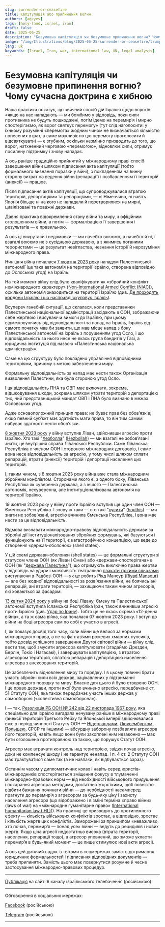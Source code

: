 ```yaml
---
slug: surrender-or-ceasefire
title: Капітуляція або припинення вогню
authors: [ageyev]
tags: [holy-land, israel, iran]
draft: false
date: 2025-06-25
description: "Безумовна капітуляція чи безумовне припинення вогню? Чому сучасна доктрина є хибною"
image: "/img/Illustrations/blog/2025-06-25-surrender-or-ceasefire/trump_surrender.png" 
lang: uk
keywords: [Israel, Iran, war, international law, UN, legal analysis]
---
```


# Безумовна капітуляція чи безумовне припинення вогню? Чому сучасна доктрина є хибною

Наша практика показує, що звичний спосіб дій Ізраїлю щодо ворогів: «якщо на нас нападають — ми бомбимо у відповідь, поки сили противника не будуть пошкоджені, потім ідемо на перемир’я і мирно спостерігаємо, як ворог святкує перемогу» (тут слід наголосити: у їхньому розумінні «перемога» жодним чином не визначається кількістю понесених втрат, а саме можливістю цю перемогу проголосити й відсвяткувати) — є згубним, оскільки незмінно призводить до того, що ворог, натхненний черговою «перемогою», відновлює сили, отримує посилену підтримку і знову нападає.

А ось раніше традиційно прийнятий у міжнародному праві спосіб завершення війни шляхом підписання акта капітуляції (тобто формального визнання поразки у війні), з покладенням на винну сторону витрат на ведення війни (репарації) і позбавленням її територій (анексії) — працює.
<!-- truncate --> 

Після підписання актів капітуляції, що супроводжувалися втратою територій, депортаціями та репараціями, — ні Німеччина, ні навіть Японія більше ні на кого не нападали й перетворилися на мирні, цивілізовані та поважні держави.

Давня практика відокремлення стану війни та миру, з офіційним оголошенням війни, а потім — формалізацією її завершення і результатів — є правильною.

А ось ці викрутаси і недомовки — ми начебто воюємо, а начебто й ні, і взагалі воюємо не з сусідньою державою, а з якимись поганими терористами — це результат невігластва, незнання історії й нерозуміння міжнародного права.

Нинішня війна почалася [7 жовтня 2023 року](https://en.wikipedia.org/wiki/October_7_attacks) нападом Палестинської автономії (це така автономія на території Ізраїлю, створена відповідно до Ослоських угод) на Ізраїль.

На той момент війну слід було кваліфікувати як «збройний конфлікт неміжнародного характеру» ([Non-International Armed Conflict (NIAC)](https://www.undrr.org/understanding-disaster-risk/terminology/hips/so0002)), оскільки автономія знаходиться на території Ізраїлю (див. [Де проходять кордони Ізраїлю і що насправді окуповує Ізраїль](https://international-law.info/uk/Holy-Land/borders_and_territory_of_israel/)).

Всупереч ганебній ситуації, що склалася, коли представники Палестинської національної адміністрації засідають в ООН, зображаючи себе жертвою і висуваючи вимоги до Ізраїлю, при цьому відмежовуючись від відповідальності за напад на Ізраїль, Ізраїль від самого початку мав би заявити, що мав місце напад з боку Палестинської автономії на Ізраїль з порушенням угод Осло, і що відповідальність за нього несе не якась група бандитів у Газі, а юридична інституція під назвою «Палестинська національна адміністрація».

Саме на цю структуру було покладено управління відповідними територіями, причому з метою забезпечення миру.

Формальну відповідальність за напад має нести також Організація визволення Палестини, яка була стороною угод Осло.

І ця відповідальність ПНА та ОВП має включати, зокрема, відшкодування шкоди, зокрема шляхом утрати територій з депортацією тих, чий представницький мандат ОВП і ПНА було визнано в межах Ословських угод.

Адже основоположний принцип права: не буває прав без обов’язків; якщо певний суб’єкт має здатність мати права, то він тим самим набуває здатності нести обов’язки.

[8 жовтня 2023 року](https://en.wikipedia.org/wiki/Israel%E2%80%93Hezbollah_conflict_%282023%E2%80%93present%29) у війну вступив Ліван, здійснивши агресію проти Ізраїлю. Хто такі "[Хезболла](https://uk.wikipedia.org/wiki/%D0%A5%D0%B5%D0%B7%D0%B1%D0%BE%D0%BB%D0%BB%D0%B0)" ([Hezbollah](https://en.wikipedia.org/wiki/Hezbollah)) — ми взагалі не зобов’язані знати, це внутрішня справа Ліванської Республіки. Саме Ліванська Республіка є членом ООН і стороною міжнародних договорів, і саме вона несе відповідальність за агресію, у тому числі шляхом сплати репарацій, втрати (анексії) територій і депортації населення цих територій.

І, таким чином, з 8 жовтня 2023 року війна вже стала міжнародним збройним конфліктом. Сторонами якого є, з одного боку, Ліванська Республіка як суверенна держава, а з іншого — Палестинська автономія, несуверенна, але інституціоналізована автономія на території Ізраїлю.

19 жовтня 2023 року у війну проти Ізраїлю вступив ще один член ООН — Єменська Республіка. І знову ж таки — хто такі "[хусити](https://uk.wikipedia.org/wiki/%D0%A5%D1%83%D1%81%D0%B8%D1%82%D0%B8)" ([houthis](https://en.wikipedia.org/wiki/Houthis)) — ми знати не зобов’язані, агресію вчинила Єменська Республіка, і вона має нести за це відповідальність.

Відмова визнавати міжнародно-правову відповідальність держави за збройні дії інституціоналізованих збройних формувань, які базуються і функціонують на її території, є катастрофічною концепцією, що веде до створення «держав-оболонок» (shell states).

У цій схемі держави-оболонки (shell states) — це формальні структури зі статусом члена ООН (як Ліван і Ємен) або «держави-спостерігача» в ООН (як "[держава Палестина](https://international-law.info/uk/Holy-Land/state_of_palestine/)"), що отримують виключно права жертви у відповідь на удари і можливість театрально [плакати гіркими сльозами](https://www.youtube.com/shorts/h8Uh9vIMqkU) виступаючи в Радбезі ООН — як це робить Ріяд Мансур ([Riyad Mansour](https://en.wikipedia.org/wiki/Riyad_Mansour)) — але без жодної відповідальності за розв’язання війни, не боячись ані репарацій, ані втрати територій, — захищаючи таким чином агресорів, які ховаються за фасадом.

[13 квітня 2024 року](https://en.wikipedia.org/wiki/April_2024_Iranian_strikes_on_Israel) у війну на боці Лівану, Ємену та Палестинської автономії вступила Ісламська Республіка Іран, також вчинивши агресію проти Ізраїлю (див. [Удар по Ірану](https://international-law.info/uk/blog/strike-on-iran)). Тобто це не якась окрема «12-денна війна», а та ж сама війна, яка почалася 07 жовтня 2023 року. І вступ до війни на боці агресора сам по собі є участю в агресії.

І, як показує досвід того часу, коли війни ще велися за нормами міжнародного права, а не за фантазіями рожевих хмарних пупсиків, тобто досвід успішного завершення Другої світової війни — війну слід вести так, щоб змусити агресора капітулювати (згадаймо Дрезден, Берлін, Токіо і Нагасакі), і завершувати капітуляцією, з втратою агресором територій, сплатою репарацій і депортацією населення агресора з анексованих територій.

Це забезпечить відновлення миру та порядку. І в цьому повинні брати участь збройні сили всіх держав, зацікавлених у підтриманні міжнародного порядку та миру. Власне для цього й було створено ООН. І це право держави, проти якої було вчинено агресію, передбачене ст. 51 Статуту ООН, яка також передбачає участь інших держав у самообороні («колективна самооборона»). 

І — так, [Резолюція РБ ООН № 242 від 22 листопада 1967 року](https://uk.wikipedia.org/wiki/%D0%A0%D0%B5%D0%B7%D0%BE%D0%BB%D1%8E%D1%86%D1%96%D1%8F_%D0%A0%D0%B0%D0%B4%D0%B8_%D0%91%D0%B5%D0%B7%D0%BF%D0%B5%D0%BA%D0%B8_%D0%9E%D0%9E%D0%9D_242), яка спеціально для Ізраїлю вигадала нечувану раніше в міжнародному праві (анексії територій Третього Рейху та Японської імперії здійснювалися вже в період чинності Статуту ООН — [Нідерландами](https://en.wikipedia.org/wiki/Dutch_annexation_of_German_territory_after_the_Second_World_War), [Люксембургом](https://en.wikipedia.org/wiki/Luxembourg_annexation_plans_after_the_Second_World_War), [Польщею](https://en.wikipedia.org/wiki/Recovered_Territories), СРСР та іншими) — абсурдну заборону позбавляти агресора його територій, навіть якщо вони були захоплені ним незаконно — має бути оголошена протиправною та такою, що порушує Статут ООН.

Агресор має втрачати контроль над територією, звідки почав агресію, доки не компенсує шкоду і не гарантує ненапад. І п. 4 ст. 2 Статуту ООН має трактуватися саме так (а не навпаки, як відбувається зараз).

Останнім часом у дипломатичних колах і навіть серед юристів-міжнародників спостерігається зміщення фокусу в тлумаченні міжнародно-правових норм — від необхідності військового придушення і покарання агресора методами, достатньо жорсткими, щоб повністю відбити бажання починати війни — до необхідності насамперед прагнути до перемир’я з агресором за будь-яку ціну і захисту населення агресора (що відображено і в зміні терміна «право війни» (laws of war) на «міжнародне гуманітарне право» ([International humanitarian law (IHL)](https://en.wikipedia.org/wiki/International_humanitarian_law))). На практиці це призводить до протилежного ефекту — кількість військових конфліктів зростає, а відповідно, зростає і кількість жертв цих конфліктів. Заморожені за принципом «неважливо, хто почав, перемир’я — понад усе» війни — ведуть до рецидивів і нових жертв. Якщо ціна агресії недостатньо висока (втрата території, населення, репарації тощо), а агресор упевнений, що зможе укласти перемир’я в будь-який момент — це лише стимулює нові акти агресії.

А ось цей дитячий садок із твітами в соцмережах замість дотримання юридичних формальностей і підписання відповідних документів — треба припиняти. Замість цього має повернутися розумне й чесне застосування міжнародно-правових процедур.

---

[Публікація](https://www.9tv.co.il/item/93693) на сайті 9 каналу ізраїльського телебачення (російською)

---

Обговорення в соціальних мережах:

[Facebook](https://www.facebook.com/viktor.ageyev/posts/pfbid0Lb3REtzBeHDk3SLQUCrYj9BQLSgDsAfUtLojw8o3fxr4MkeqRk568cRukgiYzWZFl) (російською)

[Telegram](https://t.me/israel_9/110469) (російською)

---

